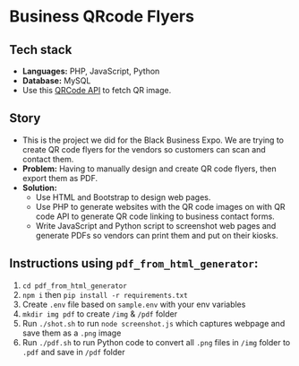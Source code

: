 # Business QRcode Flyers

## Tech stack

- **Languages:** PHP, JavaScript, Python
- **Database:** MySQL
- Use this [QRCode API](https://goqr.me/api/doc/create-qr-code/) to fetch QR image.

## Story

- This is the project we did for the Black Business Expo. We are trying to create QR code flyers for the vendors so customers can scan and contact them.
- **Problem:** Having to manually design and create QR code flyers, then export them as PDF.
- **Solution:**
  - Use HTML and Bootstrap to design web pages.
  - Use PHP to generate websites with the QR code images on with QR code API to generate QR code linking to business contact forms.
  - Write JavaScript and Python script to screenshot web pages and generate PDFs so vendors can print them and put on their kiosks.

## Instructions using `pdf_from_html_generator`:

1. `cd pdf_from_html_generator`
2. `npm i` then `pip install -r requirements.txt`
3. Create `.env` file based on `sample.env` with your env variables
4. `mkdir img pdf` to create `/img` & `/pdf` folder
5. Run `./shot.sh` to run `node screenshot.js` which captures webpage and save them as a `.png` image
6. Run `./pdf.sh` to run Python code to convert all `.png` files in `/img` folder to `.pdf` and save in `/pdf` folder
